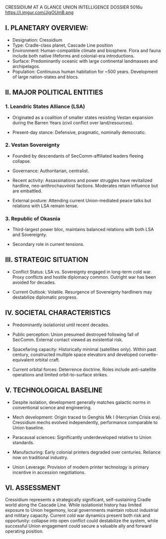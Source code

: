 CRESSIDIUM AT A GLANCE
UNION INTELLIGENCE DOSSIER
5016u
https://i.imgur.com/JjgOUmB.png

## I. PLANETARY OVERVIEW:

- Designation: Cressidium
- Type: Cradle-class planet, Cascade Line position
- Environment: Human-compatible climate and biosphere. Flora and fauna include both native lifeforms and colonial-era introductions.
- Surface: Predominantly oceanic with large continental landmasses and archipelagos.
- Population: Continuous human habitation for ~500 years. Development of large nation-states and blocs.

## II. MAJOR POLITICAL ENTITIES

### 1. Leandric States Alliance (LSA)

- Originated as a coalition of smaller states resisting Vestan expansion during the Barren Years (civil conflict over land/resources).

- Present-day stance: Defensive, pragmatic, nominally democratic.

### 2. Vestan Sovereignty

- Founded by descendants of SecComm-affiliated leaders fleeing collapse.

- Governance: Authoritarian, centralist.

- Recent activity: Assassinations and power struggles have revitalized hardline, neo-anthrochauvinist factions. Moderates retain influence but are embattled.

- External posture: Attending current Union-mediated peace talks but relations with LSA remain tense.

### 3. Republic of Okasnia

- Third-largest power bloc, maintains balanced relations with both LSA and Sovereignty.

- Secondary role in current tensions.

## III. STRATEGIC SITUATION

- Conflict Status: LSA vs. Sovereignty engaged in long-term cold war. Proxy conflicts and hostile diplomacy common. Outright war has been avoided for decades.

- Current Outlook: Volatile. Resurgence of Sovereignty hardliners may destabilize diplomatic progress.

## IV. SOCIETAL CHARACTERISTICS

- Predominantly isolationist until recent decades.

- Public perception: Union presumed destroyed following fall of SecComm. External contact viewed as existential risk.

- Spacefaring capacity: Historically minimal (satellites only). Within past century, constructed multiple space elevators and developed corvette-equivalent orbital craft.

- Current orbital forces: Deterrence doctrine. Roles include anti-satellite operations and limited orbit-to-surface strikes.

## V. TECHNOLOGICAL BASELINE

- Despite isolation, development generally matches galactic norms in conventional science and engineering.

- Mech development: Origin traced to Genghis Mk I (Hercynian Crisis era). Cressidium mechs evolved independently, performance comparable to Union baseline.

- Paracausal sciences: Significantly underdeveloped relative to Union standards.

- Manufacturing: Early colonial printers degraded over centuries. Reliance now on traditional industry.

- Union Leverage: Provision of modern printer technology is primary incentive in accession negotiations.

## VI. ASSESSMENT

Cressidium represents a strategically significant, self-sustaining Cradle world along the Cascade Line. While isolationist history has limited exposure to Union hegemony, local governments maintain robust industrial and military capacity. Current cold war dynamics present both risk and opportunity: collapse into open conflict could destabilize the system, while successful Union engagement could secure a valuable ally and forward operating position.
